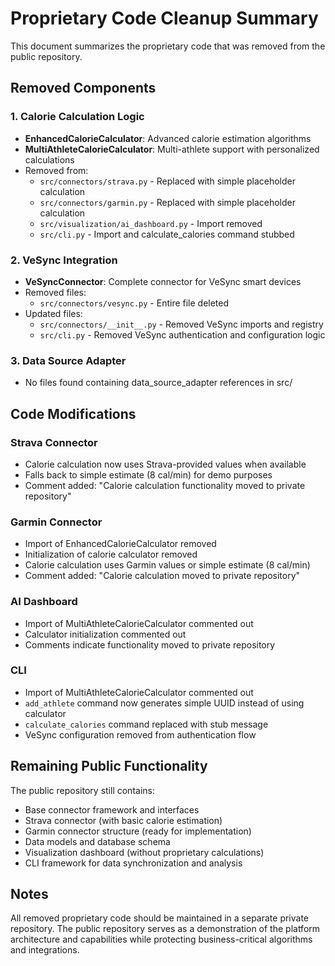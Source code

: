 # Proprietary Code Cleanup Summary

This document summarizes the proprietary code that was removed from the public repository.

## Removed Components

### 1. Calorie Calculation Logic
- **EnhancedCalorieCalculator**: Advanced calorie estimation algorithms
- **MultiAthleteCalorieCalculator**: Multi-athlete support with personalized calculations
- Removed from:
  - `src/connectors/strava.py` - Replaced with simple placeholder calculation
  - `src/connectors/garmin.py` - Replaced with simple placeholder calculation
  - `src/visualization/ai_dashboard.py` - Import removed
  - `src/cli.py` - Import and calculate_calories command stubbed

### 2. VeSync Integration
- **VeSyncConnector**: Complete connector for VeSync smart devices
- Removed files:
  - `src/connectors/vesync.py` - Entire file deleted
- Updated files:
  - `src/connectors/__init__.py` - Removed VeSync imports and registry
  - `src/cli.py` - Removed VeSync authentication and configuration logic

### 3. Data Source Adapter
- No files found containing data_source_adapter references in src/

## Code Modifications

### Strava Connector
- Calorie calculation now uses Strava-provided values when available
- Falls back to simple estimate (8 cal/min) for demo purposes
- Comment added: "Calorie calculation functionality moved to private repository"

### Garmin Connector  
- Import of EnhancedCalorieCalculator removed
- Initialization of calorie calculator removed
- Calorie calculation uses Garmin values or simple estimate (8 cal/min)
- Comment added: "Calorie calculation moved to private repository"

### AI Dashboard
- Import of MultiAthleteCalorieCalculator commented out
- Calculator initialization commented out
- Comments indicate functionality moved to private repository

### CLI
- Import of MultiAthleteCalorieCalculator commented out
- `add_athlete` command now generates simple UUID instead of using calculator
- `calculate_calories` command replaced with stub message
- VeSync configuration removed from authentication flow

## Remaining Public Functionality

The public repository still contains:
- Base connector framework and interfaces
- Strava connector (with basic calorie estimation)
- Garmin connector structure (ready for implementation)
- Data models and database schema
- Visualization dashboard (without proprietary calculations)
- CLI framework for data synchronization and analysis

## Notes

All removed proprietary code should be maintained in a separate private repository. The public repository serves as a demonstration of the platform architecture and capabilities while protecting business-critical algorithms and integrations.